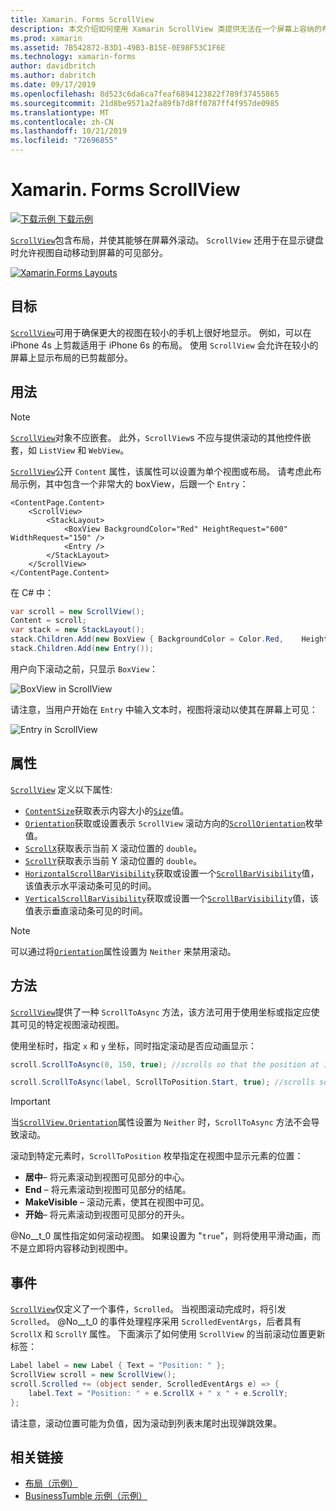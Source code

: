 ```yaml
---
title: Xamarin. Forms ScrollView
description: 本文介绍如何使用 Xamarin ScrollView 类提供无法在一个屏幕上容纳的布局，并使其具有内容为键盘提供空间。
ms.prod: xamarin
ms.assetid: 7B542872-B3D1-49B3-B15E-0E98F53C1F6E
ms.technology: xamarin-forms
author: davidbritch
ms.author: dabritch
ms.date: 09/17/2019
ms.openlocfilehash: 8d523c6da6ca7feaf6894123822f789f37455865
ms.sourcegitcommit: 21d8be9571a2fa89fb7d8ff0787ff4f957de0985
ms.translationtype: MT
ms.contentlocale: zh-CN
ms.lasthandoff: 10/21/2019
ms.locfileid: "72696855"
---
```

# <a name="xamarinforms-scrollview"></a>Xamarin. Forms ScrollView

[![下载示例](~/media/shared/download.png) 下载示例](https://docs.microsoft.com/samples/xamarin/xamarin-forms-samples/userinterface-layout)

[`ScrollView`](xref:Xamarin.Forms.ScrollView)包含布局，并使其能够在屏幕外滚动。 `ScrollView` 还用于在显示键盘时允许视图自动移动到屏幕的可见部分。

[![](scroll-view-images/layouts-sml.png "Xamarin.Forms Layouts")](scroll-view-images/layouts.png#lightbox "Xamarin.Forms Layouts")

## <a name="purpose"></a>目标

[`ScrollView`](xref:Xamarin.Forms.ScrollView)可用于确保更大的视图在较小的手机上很好地显示。 例如，可以在 iPhone 4s 上剪裁适用于 iPhone 6s 的布局。 使用 `ScrollView` 会允许在较小的屏幕上显示布局的已剪裁部分。

## <a name="usage"></a>用法

> [!NOTE]
> [`ScrollView`](xref:Xamarin.Forms.ScrollView)对象不应嵌套。 此外，`ScrollView`s 不应与提供滚动的其他控件嵌套，如 `ListView` 和 `WebView`。

[`ScrollView`](xref:Xamarin.Forms.ScrollView)公开 `Content` 属性，该属性可以设置为单个视图或布局。 请考虑此布局示例，其中包含一个非常大的 boxView，后跟一个 `Entry`：

```xaml
<ContentPage.Content>
    <ScrollView>
        <StackLayout>
            <BoxView BackgroundColor="Red" HeightRequest="600" WidthRequest="150" />
            <Entry />
        </StackLayout>
    </ScrollView>
</ContentPage.Content>
```

在 C# 中：

```csharp
var scroll = new ScrollView();
Content = scroll;
var stack = new StackLayout();
stack.Children.Add(new BoxView { BackgroundColor = Color.Red,    HeightRequest = 600, WidthRequest = 600 });
stack.Children.Add(new Entry());
```

用户向下滚动之前，只显示 `BoxView`：

![](scroll-view-images/scroll-start.png "BoxView in ScrollView")

请注意，当用户开始在 `Entry` 中输入文本时，视图将滚动以使其在屏幕上可见：

![](scroll-view-images/scroll-end.png "Entry in ScrollView")

## <a name="properties"></a>属性

[`ScrollView`](xref:Xamarin.Forms.ScrollView) 定义以下属性:

- [`ContentSize`](xref:Xamarin.Forms.ScrollView.ContentSizeProperty)获取表示内容大小的[`Size`](xref:Xamarin.Forms.Size)值。
- [`Orientation`](xref:Xamarin.Forms.ScrollView.OrientationProperty)获取或设置表示 `ScrollView` 滚动方向的[`ScrollOrientation`](xref:Xamarin.Forms.ScrollOrientation)枚举值。
- [`ScrollX`](xref:Xamarin.Forms.ScrollView.ScrollXProperty)获取表示当前 X 滚动位置的 `double`。
- [`ScrollY`](xref:Xamarin.Forms.ScrollView.ScrollYProperty)获取表示当前 Y 滚动位置的 `double`。
- [`HorizontalScrollBarVisibility`](xref:Xamarin.Forms.ScrollView.HorizontalScrollBarVisibilityProperty)获取或设置一个[`ScrollBarVisibility`](xref:Xamarin.Forms.ScrollBarVisibility)值，该值表示水平滚动条可见的时间。
- [`VerticalScrollBarVisibility`](xref:Xamarin.Forms.ScrollView.VerticalScrollBarVisibilityProperty)获取或设置一个[`ScrollBarVisibility`](xref:Xamarin.Forms.ScrollBarVisibility)值，该值表示垂直滚动条可见的时间。

> [!NOTE]
> 可以通过将[`Orientation`](xref:Xamarin.Forms.ScrollView.OrientationProperty)属性设置为 `Neither` 来禁用滚动。

## <a name="methods"></a>方法

[`ScrollView`](xref:Xamarin.Forms.ScrollView)提供了一种 `ScrollToAsync` 方法，该方法可用于使用坐标或指定应使其可见的特定视图滚动视图。

使用坐标时，指定 `x` 和 `y` 坐标，同时指定滚动是否应动画显示：

```csharp
scroll.ScrollToAsync(0, 150, true); //scrolls so that the position at 150px from the top is visible

scroll.ScrollToAsync(label, ScrollToPosition.Start, true); //scrolls so that the label is at the start of the list
```

> [!IMPORTANT]
> 当[`ScrollView.Orientation`](xref:Xamarin.Forms.ScrollView.OrientationProperty)属性设置为 `Neither` 时，`ScrollToAsync` 方法不会导致滚动。

滚动到特定元素时，`ScrollToPosition` 枚举指定在视图中显示元素的位置：

- **居中**&ndash; 将元素滚动到视图可见部分的中心。
- **End** &ndash; 将元素滚动到视图可见部分的结尾。
- **MakeVisible** &ndash; 滚动元素，使其在视图中可见。
- **开始**&ndash; 将元素滚动到视图可见部分的开头。

@No__t_0 属性指定如何滚动视图。 如果设置为 "`true`"，则将使用平滑动画，而不是立即将内容移动到视图中。

## <a name="events"></a>事件

[`ScrollView`](xref:Xamarin.Forms.ScrollView)仅定义了一个事件，`Scrolled`。 当视图滚动完成时，将引发 `Scrolled`。 @No__t_0 的事件处理程序采用 `ScrolledEventArgs`，后者具有 `ScrollX` 和 `ScrollY` 属性。 下面演示了如何使用 `ScrollView` 的当前滚动位置更新标签：

```csharp
Label label = new Label { Text = "Position: " };
ScrollView scroll = new ScrollView();
scroll.Scrolled += (object sender, ScrolledEventArgs e) => {
    label.Text = "Position: " + e.ScrollX + " x " + e.ScrollY;
};
```

请注意，滚动位置可能为负值，因为滚动到列表末尾时出现弹跳效果。

## <a name="related-links"></a>相关链接

- [布局（示例）](https://docs.microsoft.com/samples/xamarin/xamarin-forms-samples/userinterface-layout)
- [BusinessTumble 示例（示例）](https://docs.microsoft.com/samples/xamarin/xamarin-forms-samples/userinterface-businesstumble)
